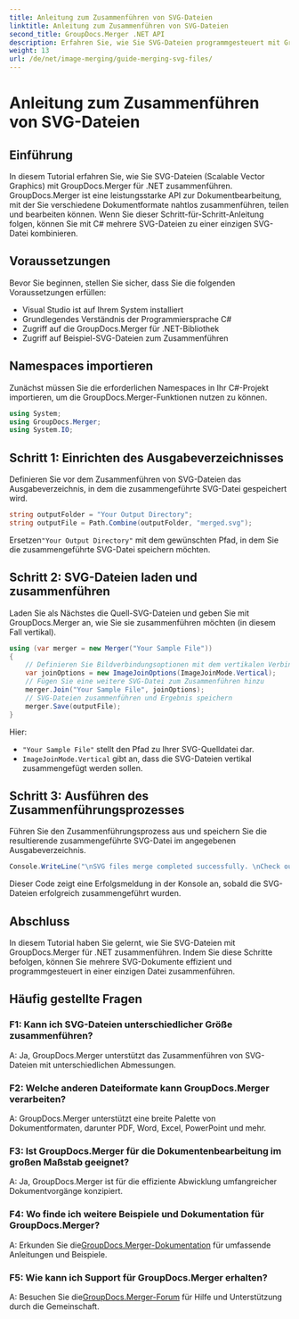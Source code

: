 ```yaml
---
title: Anleitung zum Zusammenführen von SVG-Dateien
linktitle: Anleitung zum Zusammenführen von SVG-Dateien
second_title: GroupDocs.Merger .NET API
description: Erfahren Sie, wie Sie SVG-Dateien programmgesteuert mit GroupDocs.Merger für .NET zusammenführen. Kombinieren Sie mühelos mehrere SVG-Dokumente.
weight: 13
url: /de/net/image-merging/guide-merging-svg-files/
---
```


# Anleitung zum Zusammenführen von SVG-Dateien

## Einführung
In diesem Tutorial erfahren Sie, wie Sie SVG-Dateien (Scalable Vector Graphics) mit GroupDocs.Merger für .NET zusammenführen. GroupDocs.Merger ist eine leistungsstarke API zur Dokumentbearbeitung, mit der Sie verschiedene Dokumentformate nahtlos zusammenführen, teilen und bearbeiten können. Wenn Sie dieser Schritt-für-Schritt-Anleitung folgen, können Sie mit C# mehrere SVG-Dateien zu einer einzigen SVG-Datei kombinieren.

## Voraussetzungen

Bevor Sie beginnen, stellen Sie sicher, dass Sie die folgenden Voraussetzungen erfüllen:

- Visual Studio ist auf Ihrem System installiert
- Grundlegendes Verständnis der Programmiersprache C#
- Zugriff auf die GroupDocs.Merger für .NET-Bibliothek
- Zugriff auf Beispiel-SVG-Dateien zum Zusammenführen

## Namespaces importieren

Zunächst müssen Sie die erforderlichen Namespaces in Ihr C#-Projekt importieren, um die GroupDocs.Merger-Funktionen nutzen zu können.

```csharp
using System; 
using GroupDocs.Merger;
using System.IO;
```

## Schritt 1: Einrichten des Ausgabeverzeichnisses

Definieren Sie vor dem Zusammenführen von SVG-Dateien das Ausgabeverzeichnis, in dem die zusammengeführte SVG-Datei gespeichert wird.

```csharp
string outputFolder = "Your Output Directory";
string outputFile = Path.Combine(outputFolder, "merged.svg");
```

 Ersetzen`"Your Output Directory"` mit dem gewünschten Pfad, in dem Sie die zusammengeführte SVG-Datei speichern möchten.

## Schritt 2: SVG-Dateien laden und zusammenführen

Laden Sie als Nächstes die Quell-SVG-Dateien und geben Sie mit GroupDocs.Merger an, wie Sie sie zusammenführen möchten (in diesem Fall vertikal).

```csharp
using (var merger = new Merger("Your Sample File"))
{
    // Definieren Sie Bildverbindungsoptionen mit dem vertikalen Verbindungsmodus
    var joinOptions = new ImageJoinOptions(ImageJoinMode.Vertical);
    // Fügen Sie eine weitere SVG-Datei zum Zusammenführen hinzu
    merger.Join("Your Sample File", joinOptions);
    // SVG-Dateien zusammenführen und Ergebnis speichern
    merger.Save(outputFile);
}
```

Hier:
- `"Your Sample File"` stellt den Pfad zu Ihrer SVG-Quelldatei dar.
- `ImageJoinMode.Vertical` gibt an, dass die SVG-Dateien vertikal zusammengefügt werden sollen.

## Schritt 3: Ausführen des Zusammenführungsprozesses

Führen Sie den Zusammenführungsprozess aus und speichern Sie die resultierende zusammengeführte SVG-Datei im angegebenen Ausgabeverzeichnis.

```csharp
Console.WriteLine("\nSVG files merge completed successfully. \nCheck output in {0}", outputFolder);
```

Dieser Code zeigt eine Erfolgsmeldung in der Konsole an, sobald die SVG-Dateien erfolgreich zusammengeführt wurden.

## Abschluss

In diesem Tutorial haben Sie gelernt, wie Sie SVG-Dateien mit GroupDocs.Merger für .NET zusammenführen. Indem Sie diese Schritte befolgen, können Sie mehrere SVG-Dokumente effizient und programmgesteuert in einer einzigen Datei zusammenführen.

## Häufig gestellte Fragen

### F1: Kann ich SVG-Dateien unterschiedlicher Größe zusammenführen?

A: Ja, GroupDocs.Merger unterstützt das Zusammenführen von SVG-Dateien mit unterschiedlichen Abmessungen.

### F2: Welche anderen Dateiformate kann GroupDocs.Merger verarbeiten?

A: GroupDocs.Merger unterstützt eine breite Palette von Dokumentformaten, darunter PDF, Word, Excel, PowerPoint und mehr.

### F3: Ist GroupDocs.Merger für die Dokumentenbearbeitung im großen Maßstab geeignet?

A: Ja, GroupDocs.Merger ist für die effiziente Abwicklung umfangreicher Dokumentvorgänge konzipiert.

### F4: Wo finde ich weitere Beispiele und Dokumentation für GroupDocs.Merger?

 A: Erkunden Sie die[GroupDocs.Merger-Dokumentation](https://tutorials.groupdocs.com/merger/net/) für umfassende Anleitungen und Beispiele.

### F5: Wie kann ich Support für GroupDocs.Merger erhalten?

 A: Besuchen Sie die[GroupDocs.Merger-Forum](https://forum.groupdocs.com/c/merger/32) für Hilfe und Unterstützung durch die Gemeinschaft.